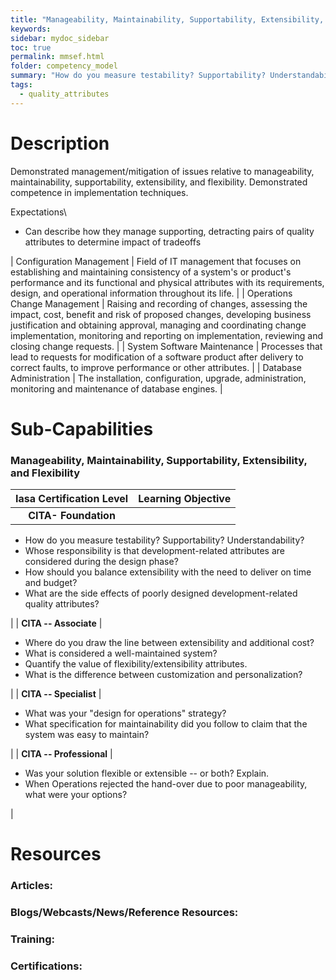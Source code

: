 ```yaml
---
title: "Manageability, Maintainability, Supportability, Extensibility, and Flexibility"
keywords: 
sidebar: mydoc_sidebar
toc: true
permalink: mmsef.html
folder: competency_model
summary: "How do you measure testability? Supportability? Understandability?"
tags:
  - quality_attributes
---
```


Description 
===========

Demonstrated management/mitigation of issues relative to manageability, maintainability, supportability, extensibility, and flexibility. Demonstrated competence in implementation techniques.

Expectations\
- Can describe how they manage supporting, detracting pairs of quality attributes to determine impact of tradeoffs

| Configuration Management | Field of IT management that focuses on establishing and maintaining consistency of a system's or product's performance and its functional and physical attributes with its requirements, design, and operational information throughout its life. |
| Operations Change Management | Raising and recording of changes, assessing the impact, cost, benefit and risk of proposed changes, developing business justification and obtaining approval, managing and coordinating change implementation, monitoring and reporting on implementation, reviewing and closing change requests. |
| System Software Maintenance | Processes that lead to requests for modification of a software product after delivery to correct faults, to improve performance or other attributes. |
| Database Administration | The installation, configuration, upgrade, administration, monitoring and maintenance of database engines. |

Sub-Capabilities
================

### Manageability, Maintainability, Supportability, Extensibility, and Flexibility

| **Iasa Certification Level** | **Learning Objective** |
| :-: | :-: |
| **CITA- Foundation** |

-   How do you measure testability? Supportability? Understandability?
-   Whose responsibility is that development-related attributes are considered during the design phase?
-   How should you balance extensibility with the need to deliver on time and budget?
-   What are the side effects of poorly designed development-related quality attributes?

 |
| **CITA -- Associate** |

-   Where do you draw the line between extensibility and additional cost?
-   What is considered a well-maintained system?
-   Quantify the value of flexibility/extensibility attributes.
-   What is the difference between customization and personalization?

 |
| **CITA -- Specialist** |

-   What was your "design for operations" strategy?
-   What specification for maintainability did you follow to claim that the system was easy to maintain?

 |
| **CITA -- Professional** |

-   Was your solution flexible or extensible -- or both? Explain.
-   When Operations rejected the hand-over due to poor manageability, what were your options?

 |

Resources
=========

### **Articles:**

### **Blogs/Webcasts/News/Reference Resources:**

### **Training:**

### **Certifications:**

